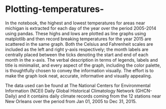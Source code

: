 # Plotting-temperatures-
In the notebook, the highest and lowest temperatures for areas near michigan is extracted for each day of the year over the period 2005-2014 using pandas. These highs and lows are plotted as line graphs using matplotlib and then record breaking temperatures for the year 2015 are scattered in the same graph. Both the Celsius and Fahrenheit scales are included as the left and right y-axis respectively; the month labels are centrally placed between the ticks denoting the start and end of each month in the x-axis. The verbal description in terms of legends, labels and title is minimalist, and every aspect of the graph, including the color palette, is thoughtfully chosen to convey the information visually. The effort is to make the graph look neat, accurate, informative and visually appealing.

The data used can be found at The National Centers for Environmental Information (NCEI) Daily Global Historical Climatology Network (GHCN-Daily) and it contains daily climate records coming from the 12 stations near New Orleans over the period from Jan 01, 2005 to Dec 31, 2015.

